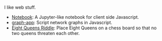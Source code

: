 I like web stuff.

* [Notebook](https://mooreolith.github.io/notebook/): A Jupyter-like notebook for client side Javascript.
* [graph-app](https://mooreolith.github.io/graph-app/): Script network graphs in Javascript.
* [Eight Queens Riddle](https://mooreolith.github.io/eight-queens/): Place Eight Queens on a chess board so that no two queens threaten each other.

